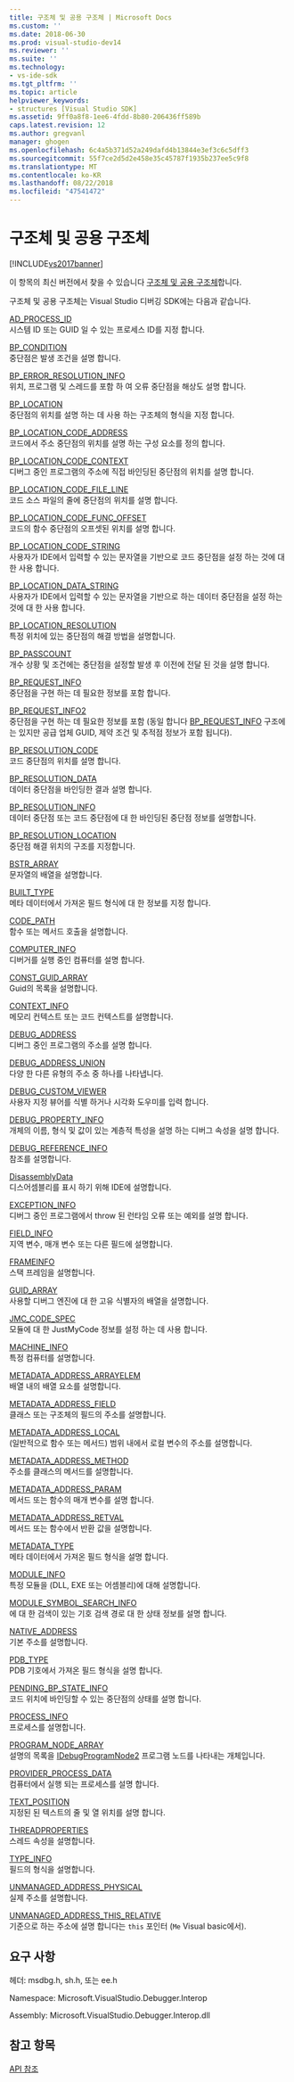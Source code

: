 ```yaml
---
title: 구조체 및 공용 구조체 | Microsoft Docs
ms.custom: ''
ms.date: 2018-06-30
ms.prod: visual-studio-dev14
ms.reviewer: ''
ms.suite: ''
ms.technology:
- vs-ide-sdk
ms.tgt_pltfrm: ''
ms.topic: article
helpviewer_keywords:
- structures [Visual Studio SDK]
ms.assetid: 9ff0a8f8-1ee6-4fdd-8b80-206436ff589b
caps.latest.revision: 12
ms.author: gregvanl
manager: ghogen
ms.openlocfilehash: 6c4a5b371d52a249dafd4b13844e3ef3c6c5dff3
ms.sourcegitcommit: 55f7ce2d5d2e458e35c45787f1935b237ee5c9f8
ms.translationtype: MT
ms.contentlocale: ko-KR
ms.lasthandoff: 08/22/2018
ms.locfileid: "47541472"
---
```

# <a name="structures-and-unions"></a>구조체 및 공용 구조체
[!INCLUDE[vs2017banner](../../../includes/vs2017banner.md)]

이 항목의 최신 버전에서 찾을 수 있습니다 [구조체 및 공용 구조체](https://docs.microsoft.com/visualstudio/extensibility/debugger/reference/structures-and-unions)합니다.  
  
구조체 및 공용 구조체는 Visual Studio 디버깅 SDK에는 다음과 같습니다.  
  
 [AD_PROCESS_ID](../../../extensibility/debugger/reference/ad-process-id.md)  
 시스템 ID 또는 GUID 일 수 있는 프로세스 ID를 지정 합니다.  
  
 [BP_CONDITION](../../../extensibility/debugger/reference/bp-condition.md)  
 중단점은 발생 조건을 설명 합니다.  
  
 [BP_ERROR_RESOLUTION_INFO](../../../extensibility/debugger/reference/bp-error-resolution-info.md)  
 위치, 프로그램 및 스레드를 포함 하 여 오류 중단점을 해상도 설명 합니다.  
  
 [BP_LOCATION](../../../extensibility/debugger/reference/bp-location.md)  
 중단점의 위치를 설명 하는 데 사용 하는 구조체의 형식을 지정 합니다.  
  
 [BP_LOCATION_CODE_ADDRESS](../../../extensibility/debugger/reference/bp-location-code-address.md)  
 코드에서 주소 중단점의 위치를 설명 하는 구성 요소를 정의 합니다.  
  
 [BP_LOCATION_CODE_CONTEXT](../../../extensibility/debugger/reference/bp-location-code-context.md)  
 디버그 중인 프로그램의 주소에 직접 바인딩된 중단점의 위치를 설명 합니다.  
  
 [BP_LOCATION_CODE_FILE_LINE](../../../extensibility/debugger/reference/bp-location-code-file-line.md)  
 코드 소스 파일의 줄에 중단점의 위치를 설명 합니다.  
  
 [BP_LOCATION_CODE_FUNC_OFFSET](../../../extensibility/debugger/reference/bp-location-code-func-offset.md)  
 코드의 함수 중단점의 오프셋된 위치를 설명 합니다.  
  
 [BP_LOCATION_CODE_STRING](../../../extensibility/debugger/reference/bp-location-code-string.md)  
 사용자가 IDE에서 입력할 수 있는 문자열을 기반으로 코드 중단점을 설정 하는 것에 대 한 사용 합니다.  
  
 [BP_LOCATION_DATA_STRING](../../../extensibility/debugger/reference/bp-location-data-string.md)  
 사용자가 IDE에서 입력할 수 있는 문자열을 기반으로 하는 데이터 중단점을 설정 하는 것에 대 한 사용 합니다.  
  
 [BP_LOCATION_RESOLUTION](../../../extensibility/debugger/reference/bp-location-resolution.md)  
 특정 위치에 있는 중단점의 해결 방법을 설명합니다.  
  
 [BP_PASSCOUNT](../../../extensibility/debugger/reference/bp-passcount.md)  
 개수 상황 및 조건에는 중단점을 설정할 발생 후 이전에 전달 된 것을 설명 합니다.  
  
 [BP_REQUEST_INFO](../../../extensibility/debugger/reference/bp-request-info.md)  
 중단점을 구현 하는 데 필요한 정보를 포함 합니다.  
  
 [BP_REQUEST_INFO2](../../../extensibility/debugger/reference/bp-request-info2.md)  
 중단점을 구현 하는 데 필요한 정보를 포함 (동일 합니다 [BP_REQUEST_INFO](../../../extensibility/debugger/reference/bp-request-info.md) 구조에는 있지만 공급 업체 GUID, 제약 조건 및 추적점 정보가 포함 됩니다).  
  
 [BP_RESOLUTION_CODE](../../../extensibility/debugger/reference/bp-resolution-code.md)  
 코드 중단점의 위치를 설명 합니다.  
  
 [BP_RESOLUTION_DATA](../../../extensibility/debugger/reference/bp-resolution-data.md)  
 데이터 중단점을 바인딩한 결과 설명 합니다.  
  
 [BP_RESOLUTION_INFO](../../../extensibility/debugger/reference/bp-resolution-info.md)  
 데이터 중단점 또는 코드 중단점에 대 한 바인딩된 중단점 정보를 설명합니다.  
  
 [BP_RESOLUTION_LOCATION](../../../extensibility/debugger/reference/bp-resolution-location.md)  
 중단점 해결 위치의 구조를 지정합니다.  
  
 [BSTR_ARRAY](../../../extensibility/debugger/reference/bstr-array.md)  
 문자열의 배열을 설명합니다.  
  
 [BUILT_TYPE](../../../extensibility/debugger/reference/built-type.md)  
 메타 데이터에서 가져온 필드 형식에 대 한 정보를 지정 합니다.  
  
 [CODE_PATH](../../../extensibility/debugger/reference/code-path.md)  
 함수 또는 메서드 호출을 설명합니다.  
  
 [COMPUTER_INFO](../../../extensibility/debugger/reference/computer-info.md)  
 디버거를 실행 중인 컴퓨터를 설명 합니다.  
  
 [CONST_GUID_ARRAY](../../../extensibility/debugger/reference/const-guid-array.md)  
 Guid의 목록을 설명합니다.  
  
 [CONTEXT_INFO](../../../extensibility/debugger/reference/context-info.md)  
 메모리 컨텍스트 또는 코드 컨텍스트를 설명합니다.  
  
 [DEBUG_ADDRESS](../../../extensibility/debugger/reference/debug-address.md)  
 디버그 중인 프로그램의 주소를 설명 합니다.  
  
 [DEBUG_ADDRESS_UNION](../../../extensibility/debugger/reference/debug-address-union.md)  
 다양 한 다른 유형의 주소 중 하나를 나타냅니다.  
  
 [DEBUG_CUSTOM_VIEWER](../../../extensibility/debugger/reference/debug-custom-viewer.md)  
 사용자 지정 뷰어를 식별 하거나 시각화 도우미를 입력 합니다.  
  
 [DEBUG_PROPERTY_INFO](../../../extensibility/debugger/reference/debug-property-info.md)  
 개체의 이름, 형식 및 값이 있는 계층적 특성을 설명 하는 디버그 속성을 설명 합니다.  
  
 [DEBUG_REFERENCE_INFO](../../../extensibility/debugger/reference/debug-reference-info.md)  
 참조를 설명합니다.  
  
 [DisassemblyData](../../../extensibility/debugger/reference/disassemblydata.md)  
 디스어셈블리를 표시 하기 위해 IDE에 설명합니다.  
  
 [EXCEPTION_INFO](../../../extensibility/debugger/reference/exception-info.md)  
 디버그 중인 프로그램에서 throw 된 런타임 오류 또는 예외를 설명 합니다.  
  
 [FIELD_INFO](../../../extensibility/debugger/reference/field-info.md)  
 지역 변수, 매개 변수 또는 다른 필드에 설명합니다.  
  
 [FRAMEINFO](../../../extensibility/debugger/reference/frameinfo.md)  
 스택 프레임을 설명합니다.  
  
 [GUID_ARRAY](../../../extensibility/debugger/reference/guid-array.md)  
 사용할 디버그 엔진에 대 한 고유 식별자의 배열을 설명합니다.  
  
 [JMC_CODE_SPEC](../../../extensibility/debugger/reference/jmc-code-spec.md)  
 모듈에 대 한 JustMyCode 정보를 설정 하는 데 사용 합니다.  
  
 [MACHINE_INFO](../../../extensibility/debugger/reference/machine-info.md)  
 특정 컴퓨터를 설명합니다.  
  
 [METADATA_ADDRESS_ARRAYELEM](../../../extensibility/debugger/reference/metadata-address-arrayelem.md)  
 배열 내의 배열 요소를 설명합니다.  
  
 [METADATA_ADDRESS_FIELD](../../../extensibility/debugger/reference/metadata-address-field.md)  
 클래스 또는 구조체의 필드의 주소를 설명합니다.  
  
 [METADATA_ADDRESS_LOCAL](../../../extensibility/debugger/reference/metadata-address-local.md)  
 (일반적으로 함수 또는 메서드) 범위 내에서 로컬 변수의 주소를 설명합니다.  
  
 [METADATA_ADDRESS_METHOD](../../../extensibility/debugger/reference/metadata-address-method.md)  
 주소를 클래스의 메서드를 설명합니다.  
  
 [METADATA_ADDRESS_PARAM](../../../extensibility/debugger/reference/metadata-address-param.md)  
 메서드 또는 함수의 매개 변수를 설명 합니다.  
  
 [METADATA_ADDRESS_RETVAL](../../../extensibility/debugger/reference/metadata-address-retval.md)  
 메서드 또는 함수에서 반환 값을 설명합니다.  
  
 [METADATA_TYPE](../../../extensibility/debugger/reference/metadata-type.md)  
 메타 데이터에서 가져온 필드 형식을 설명 합니다.  
  
 [MODULE_INFO](../../../extensibility/debugger/reference/module-info.md)  
 특정 모듈을 (DLL, EXE 또는 어셈블리)에 대해 설명합니다.  
  
 [MODULE_SYMBOL_SEARCH_INFO](../../../extensibility/debugger/reference/module-symbol-search-info.md)  
 에 대 한 검색이 있는 기호 검색 경로 대 한 상태 정보를 설명 합니다.  
  
 [NATIVE_ADDRESS](../../../extensibility/debugger/reference/native-address.md)  
 기본 주소를 설명합니다.  
  
 [PDB_TYPE](../../../extensibility/debugger/reference/pdb-type.md)  
 PDB 기호에서 가져온 필드 형식을 설명 합니다.  
  
 [PENDING_BP_STATE_INFO](../../../extensibility/debugger/reference/pending-bp-state-info.md)  
 코드 위치에 바인딩할 수 있는 중단점의 상태를 설명 합니다.  
  
 [PROCESS_INFO](../../../extensibility/debugger/reference/process-info.md)  
 프로세스를 설명합니다.  
  
 [PROGRAM_NODE_ARRAY](../../../extensibility/debugger/reference/program-node-array.md)  
 설명의 목록을 [IDebugProgramNode2](../../../extensibility/debugger/reference/idebugprogramnode2.md) 프로그램 노드를 나타내는 개체입니다.  
  
 [PROVIDER_PROCESS_DATA](../../../extensibility/debugger/reference/provider-process-data.md)  
 컴퓨터에서 실행 되는 프로세스를 설명 합니다.  
  
 [TEXT_POSITION](../../../extensibility/debugger/reference/text-position.md)  
 지정된 된 텍스트의 줄 및 열 위치를 설명 합니다.  
  
 [THREADPROPERTIES](../../../extensibility/debugger/reference/threadproperties.md)  
 스레드 속성을 설명합니다.  
  
 [TYPE_INFO](../../../extensibility/debugger/reference/type-info.md)  
 필드의 형식을 설명합니다.  
  
 [UNMANAGED_ADDRESS_PHYSICAL](../../../extensibility/debugger/reference/unmanaged-address-physical.md)  
 실제 주소를 설명합니다.  
  
 [UNMANAGED_ADDRESS_THIS_RELATIVE](../../../extensibility/debugger/reference/unmanaged-address-this-relative.md)  
 기준으로 하는 주소에 설명 합니다는 `this` 포인터 (`Me` Visual basic에서).  
  
## <a name="requirements"></a>요구 사항  
 헤더: msdbg.h, sh.h, 또는 ee.h  
  
 Namespace: Microsoft.VisualStudio.Debugger.Interop  
  
 Assembly: Microsoft.VisualStudio.Debugger.Interop.dll  
  
## <a name="see-also"></a>참고 항목  
 [API 참조](../../../extensibility/debugger/reference/api-reference-visual-studio-debugging.md)

